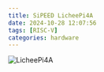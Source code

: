 ```yaml
---
title: SiPEED LicheePi4A
date: 2024-10-28 12:07:56
tags: [RISC-V]
categories: hardware
---
```


![LicheePi4A](licheepi4a.jpg)
